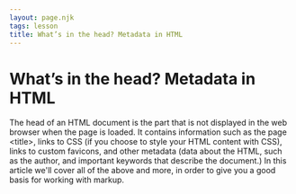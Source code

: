 ```yaml
---
layout: page.njk
tags: lesson
title: What’s in the head? Metadata in HTML
---
```


# What’s in the head? Metadata in HTML

The head of an HTML document is the part that is not displayed in the web browser when the page is loaded. It contains information such as the page &lt;title&gt;, links to CSS (if you choose to style your HTML content with CSS), links to custom favicons, and other metadata (data about the HTML, such as the author, and important keywords that describe the document.) In this article we'll cover all of the above and more, in order to give you a good basis for working with markup.
